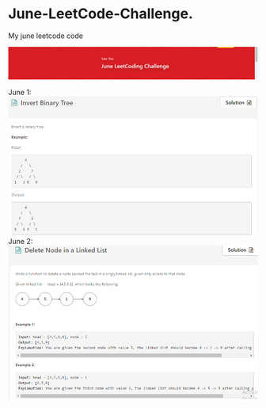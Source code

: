 # June-LeetCode-Challenge.
My june leetcode code

![Screenshot](leetcode_june.png)

June 1:
![Screenshot](invert_binary_tree.png)
June 2:
![Screenshot](delete_node_in_singly_linked_List.png)

                                                   
                                                    

